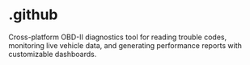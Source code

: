# .github
Cross-platform OBD-II diagnostics tool for reading trouble codes, monitoring live vehicle data, and generating performance reports with customizable dashboards.
